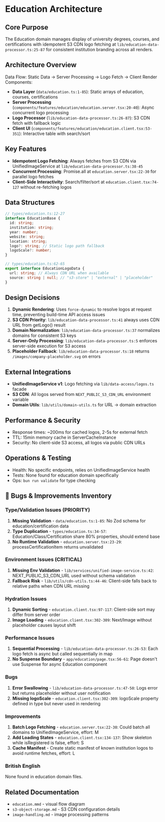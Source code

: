 # Education Architecture

## Core Purpose

The Education domain manages display of university degrees, courses, and certifications with idempotent S3 CDN logo fetching at `lib/education-data-processor.ts:25-87` for consistent institution branding across all renders.

## Architecture Overview

Data Flow: Static Data → Server Processing → Logo Fetch → Client Render
Components:

- **Data Layer** (`data/education.ts:1-85`): Static arrays of education, courses, certifications
- **Server Processing** (`components/features/education/education.server.tsx:20-40`): Async concurrent logo processing
- **Logo Processor** (`lib/education-data-processor.ts:26-87`): S3 CDN fetch with fallback logic
- **Client UI** (`components/features/education/education.client.tsx:53-351`): Interactive table with search/sort

## Key Features

- **Idempotent Logo Fetching**: Always fetches from S3 CDN via UnifiedImageService at `lib/education-data-processor.ts:38-45`
- **Concurrent Processing**: Promise.all at `education.server.tsx:22-30` for parallel logo fetches
- **Client-Side Interactivity**: Search/filter/sort at `education.client.tsx:74-127` without re-fetching logos

## Data Structures

```typescript
// types/education.ts:12-27
interface EducationBase {
  id: string;
  institution: string;
  year: number;
  website: string;
  location: string;
  logo?: string; // Static logo path fallback
  logoScale?: number;
}

// types/education.ts:62-65
export interface EducationLogoData {
  url: string; // Always CDN URL when available
  source: string | null; // "s3-store" | "external" | "placeholder"
}
```

## Design Decisions

1. **Dynamic Rendering**: Uses `force-dynamic` to resolve logos at request time, preventing build-time API access issues
2. **S3 CDN Priority**: `lib/education-data-processor.ts:41` always uses CDN URL from getLogo() result
3. **Domain Normalization**: `lib/education-data-processor.ts:37` normalizes domains for consistent S3 keys
4. **Server-Only Processing**: `lib/education-data-processor.ts:5` enforces server-side execution for S3 access
5. **Placeholder Fallback**: `lib/education-data-processor.ts:18` returns `/images/company-placeholder.svg` on errors

## External Integrations

- **UnifiedImageService v1**: Logo fetching via `lib/data-access/logos.ts` facade
- **S3 CDN**: All logos served from `NEXT_PUBLIC_S3_CDN_URL` environment variable
- **Domain Utils**: `lib/utils/domain-utils.ts` for URL → domain extraction

## Performance & Security

- Response times: ~200ms for cached logos, 2-5s for external fetch
- TTL: 15min memory cache in ServerCacheInstance
- Security: No client-side S3 access, all logos via public CDN URLs

## Operations & Testing

- Health: No specific endpoints, relies on UnifiedImageService health
- Tests: None found for education domain specifically
- Ops: `bun run validate` for type checking

## 🐛 Bugs & Improvements Inventory

### Type/Validation Issues (PRIORITY)

1. **Missing Validation** - `data/education.ts:1-85`: No Zod schema for education/certification data
2. **Type Duplication** - `types/education.ts:34-57`: Education/Class/Certification share 80% properties, should extend base
3. **No Runtime Validation** - `education.server.tsx:23-29`: processCertificationItem returns unvalidated

### Environment Issues (CRITICAL)

1. **Missing Env Validation** - `lib/services/unified-image-service.ts:42`: NEXT_PUBLIC_S3_CDN_URL used without schema validation
2. **Fallback Risk** - `lib/utils/cdn-utils.ts:44-46`: Client-side falls back to relative paths when CDN URL missing

### Hydration Issues

1. **Dynamic Sorting** - `education.client.tsx:97-117`: Client-side sort may differ from server order
2. **Image Loading** - `education.client.tsx:302-309`: Next/Image without placeholder causes layout shift

### Performance Issues

1. **Sequential Processing** - `lib/education-data-processor.ts:26-53`: Each logo fetch is async but called sequentially in map
2. **No Suspense Boundary** - `app/education/page.tsx:56-61`: Page doesn't use Suspense for async Education component

### Bugs

1. **Error Swallowing** - `lib/education-data-processor.ts:47-50`: Logs error but returns placeholder without user notification
2. **Missing logoScale** - `education.client.tsx:302-309`: logoScale property defined in type but never used in rendering

### Improvements

1. **Batch Logo Fetching** - `education.server.tsx:22-30`: Could batch all domains to UnifiedImageService, effort: M
2. **Add Loading States** - `education.client.tsx:134-137`: Show skeleton while isRegistered is false, effort: S
3. **Cache Manifest** - Create static manifest of known institution logos to avoid runtime fetches, effort: L

### British English

None found in education domain files.

## Related Documentation

- `education.mmd` - visual flow diagram
- `s3-object-storage.md` - S3 CDN configuration details
- `image-handling.md` - image processing patterns

